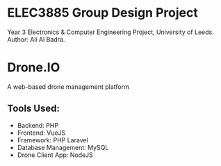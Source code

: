 # ELEC3885 Group Design Project
Year 3 Electronics & Computer Engineering Project, University of Leeds.
Author: Ali Al Badra.

# Drone.IO
A web-based drone management platform

## Tools Used:
- Backend: PHP
- Frontend: VueJS
- Framework: PHP Laravel
- Database Management: MySQL
- Drone Client App: NodeJS
